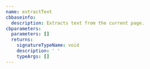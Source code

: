 ```yaml
---
name: extractText
cbbaseinfo:
  description: Extracts text from the current page.
cbparameters:
  parameters: []
  returns:
    signatureTypeName: void
    description: ' '
    typeArgs: []
---
```

<CBBaseInfo/> 
 <CBParameters/>